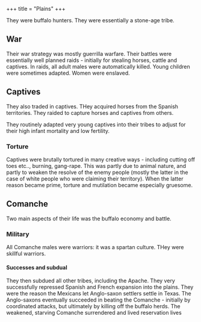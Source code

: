+++
title = "Plains"
+++

They were buffalo hunters. They were essentially a stone-age tribe.

## War
Their war strategy was mostly guerrilla warfare. Their battles were essentially well planned raids - initially for stealing horses, cattle and captives. In raids, all adult males were automatically killed. Young children were sometimes adapted. Women were enslaved.

## Captives
They also traded in captives. THey acquired horses from the Spanish territories. They raided to capture horses and captives from others.

They routinely adapted very young captives into their tribes to adjust for their high infant mortality and low fertility.

### Torture
Captives were brutally tortured in many creative ways - including cutting off toes etc.., burning, gang-rape. This was partly due to animal nature, and partly to weaken the resolve of the enemy people (mostly the latter in the case of white people who were claiming their territory). When the latter reason became prime, torture and mutilation became especially gruesome.

## Comanche
Two main aspects of their life was the buffalo economy and battle.

### Military
All Comanche males were warriors: it was a spartan culture. THey were skillful warriors.

#### Successes and subdual
They then subdued all other tribes, including the Apache. They very successfully repressed Spanish and French expansion into the plains. They were the reason the Mexicans let Anglo-saxon settlers settle in Texas. The Anglo-saxons eventually succeeded in beating the Comanche - initially by coordinated attacks, but ultimately by killing off the buffalo herds. The weakened, starving Comanche surrendered and lived reservation lives

